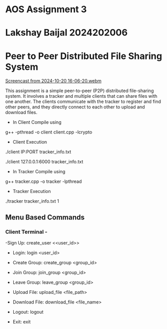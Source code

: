 # AOS Assignment 3
# Lakshay Baijal 2024202006

# Peer to Peer Distributed File Sharing System

[Screencast from 2024-10-20 16-06-20.webm](https://github.com/user-attachments/assets/ce7825d4-4715-47f2-8117-da04e6ff9ccf)

This assignment is a simple peer-to-peer (P2P) distributed file-sharing system. It involves a tracker and multiple clients that can share files with one another. The clients communicate with the tracker to register and find other peers, and they directly connect to each other to upload and download files.

- In Client Compile using
  
g++ -pthread -o client client.cpp -lcrypto

- Client Execution
  
./client IP:PORT tracker_info.txt

./client 127.0.0.1:6000 tracker_info.txt

- In Tracker Compile using
  
g++ tracker.cpp -o tracker -lpthread

- Tracker Execution
  
./tracker tracker_info.txt 1

## Menu Based Commands

### Client Terminal -
-Sign Up:
create_user
<<user_id>>
<password>

- Login:
login
<user_id>
<password>

- Create Group: 
create_group <group_id>

- Join Group: 
join_group <group_id>

- Leave Group: 
leave_group <group_id>

- Upload File: 
upload_file 
<file_path>

- Download File: 
download_file 
<file_name> 

- Logout: 
logout

- Exit:
exit
